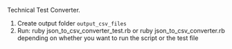 Technical Test Converter.
1. Create output folder `output_csv_files`
2. Run:
ruby json_to_csv_converter_test.rb or ruby json_to_csv_converter.rb depending on whether you want to run the script or the test file
